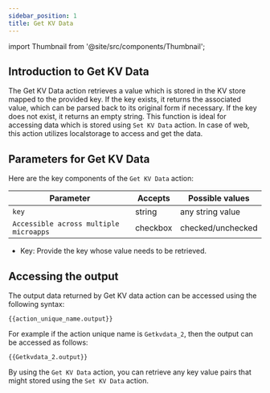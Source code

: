 ```yaml
---
sidebar_position: 1
title: Get KV Data
---
```

import Thumbnail from '@site/src/components/Thumbnail';

## Introduction to Get KV Data
The Get KV Data action retrieves a value which is stored in the KV store mapped to the provided key. If the key exists, it returns the associated value, which can be parsed back to its original form if necessary. If the key does not exist, it returns an empty string. This function is ideal for accessing data which is stored using `Set KV Data` action. In case of web, this action utilizes localstorage to access and get the data.

<figure>
<Thumbnail src="/img/reference/actionflow-blocks/get-key-val/getkeyval-1.png" alt="Get KV Data 1" />
</figure>

## Parameters for Get KV Data

Here are the key components of the `Get KV Data` action:

| Parameter   | Accepts | Possible values                                   |
|-------------|---------|---------------------------------------------------|
| `key`      | string  | any string value                                   |
| `Accessible across multiple microapps` |  checkbox |  checked/unchecked        |

<figure>
<Thumbnail src="/img/reference/actionflow-blocks/get-key-val/getkeyval-2.png" alt="Get KV Data 2" />
</figure>

- Key: Provide the key whose value needs to be retrieved.

## Accessing the output

The output data returned by Get KV data action can be accessed using the following syntax:
```
{{action_unique_name.output}}
```

For example if the action unique name is `Getkvdata_2`, then the output can be accessed as follows:
```
{{Getkvdata_2.output}}
```
<figure>
<Thumbnail src="/img/reference/actionflow-blocks/get-key-val/getkeyval-3.png" alt="Get KV Data 3" />
</figure>


By using the `Get KV Data` action, you can retrieve any key value pairs that might stored using the `Set KV Data` action.